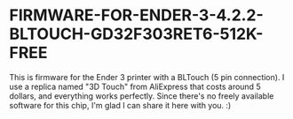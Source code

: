 # FIRMWARE-FOR-ENDER-3-4.2.2-BLTOUCH-GD32F303RET6-512K-FREE
This is firmware for the Ender 3 printer with a BLTouch (5 pin connection). I use a replica named "3D Touch" from AliExpress that costs around 5 dollars, and everything works perfectly. Since there's no freely available software for this chip, I'm glad I can share it here with you. :)
